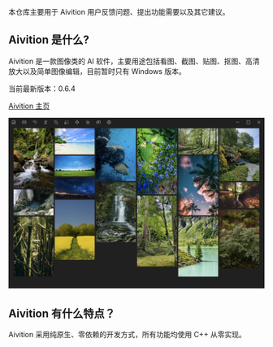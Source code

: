 本仓库主要用于 Aivition 用户反馈问题、提出功能需要以及其它建议。

## Aivition 是什么?

Aivition 是一款图像类的 AI 软件，主要用途包括看图、截图、贴图、抠图、高清放大以及简单图像编辑，目前暂时只有 Windows 版本。

当前最新版本：0.6.4

[Aivition 主页](https://www.aivition.com/)

![image](https://github.com/Okery/Aivition/blob/main/assets/explorer.jpg)

## Aivition 有什么特点？

Aivition 采用纯原生、零依赖的开发方式，所有功能均使用 C++ 从零实现。
